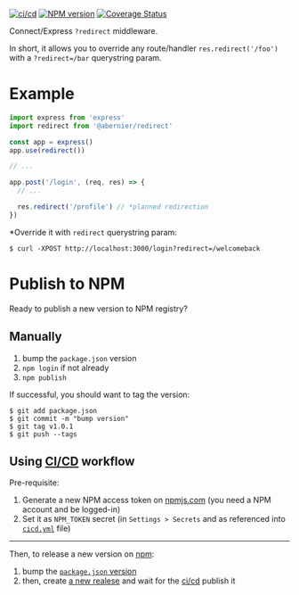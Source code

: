 [![ci/cd](https://github.com/abernier/redirect/workflows/ci/cd/badge.svg)](https://github.com/abernier/redirect/actions?query=workflow%3Aci%2Fcd)
[![NPM version](https://img.shields.io/npm/v/@abernier/redirect.svg?style=flat)](https://www.npmjs.com/package/@abernier/redirect)
[![Coverage Status](https://coveralls.io/repos/github/abernier/redirect/badge.svg)](https://coveralls.io/github/abernier/redirect)

Connect/Express `?redirect` middleware.

In short, it allows you to override any route/handler `res.redirect('/foo')` with a `?redirect=/bar` querystring param.

# Example

```js
import express from 'express'
import redirect from '@abernier/redirect'

const app = express()
app.use(redirect())

// ...

app.post('/login', (req, res) => {
  // ...

  res.redirect('/profile') // *planned redirection
})
```

*Override it with `redirect` querystring param:

```
$ curl -XPOST http://localhost:3000/login?redirect=/welcomeback
```

# Publish to NPM

Ready to publish a new version to NPM registry?

## Manually

1. bump the `package.json` version
2. `npm login` if not already
3. `npm publish`

If successful, you should want to tag the version:
```shell
$ git add package.json
$ git commit -m "bump version"
$ git tag v1.0.1
$ git push --tags
```

## Using [CI/CD](https://github.com/abernier/redirect/actions?query=workflow%3Aci%2Fcd) workflow

Pre-requisite:
1. Generate a new NPM access token on [npmjs.com](https://www.npmjs.com/) (you need a NPM account and be logged-in)
2. Set it as `NPM_TOKEN` secret (in `Settings > Secrets` and as referenced into [`cicd.yml`](https://github.com/abernier/redirect/blob/master/.github/workflows/cicd.yml#L37) file)

---

Then, to release a new version on [npm](https://www.npmjs.com/package/redirect):
1. bump the [`package.json` version](https://github.com/abernier/redirect/edit/master/package.json)
2. then, create [a new realese](https://github.com/abernier/redirect/releases/new) and wait for the [ci/cd](https://github.com/abernier/redirect/actions?query=workflow%3Aci%2Fcd) publish it
